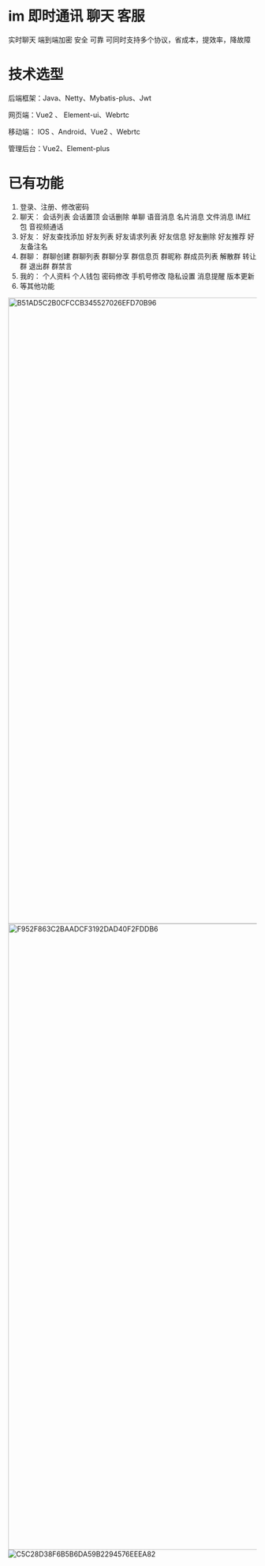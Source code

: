 # im 即时通讯 聊天 客服
实时聊天 端到端加密 安全 可靠 可同时支持多个协议，省成本，提效率，降故障

# 技术选型

后端框架：Java、Netty、Mybatis-plus、Jwt

网页端：Vue2 、 Element-ui、Webrtc

移动端： IOS 、Android、Vue2 、Webrtc

管理后台：Vue2、Element-plus


# 已有功能
1. 登录、注册、修改密码
2. 聊天： 会话列表 会话置顶 会话删除 单聊 语音消息 名片消息 文件消息 IM红包 音视频通话
3. 好友： 好友查找添加 好友列表 好友请求列表 好友信息 好友删除 好友推荐 好友备注名
4. 群聊： 群聊创建 群聊列表 群聊分享 群信息页 群昵称 群成员列表 解散群 转让群 退出群 群禁言
5. 我的： 个人资料 个人钱包 密码修改 手机号修改 隐私设置 消息提醒 版本更新
6. 等其他功能


<img width="585" height="1266" alt="B51AD5C2B0CFCCB345527026EFD70B96" src="https://github.com/user-attachments/assets/cb2e664a-ba9f-4229-8899-b2c446b40931" /> <img width="585" height="1266" alt="F952F863C2BAADCF3192DAD40F2FDDB6" src="https://github.com/user-attachments/assets/b61a7cbf-ce4a-4448-b456-a2550c9889de" /> ![C5C28D38F6B5B6DA59B2294576EEEA82](https://github.com/user-attachments/assets/f61648a2-f281-4fe2-9f4e-80987cb72e4c)
